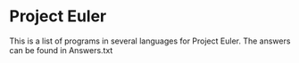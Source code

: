 # Project Euler

This is a list of programs in several languages for Project Euler.
The answers can be found in Answers.txt